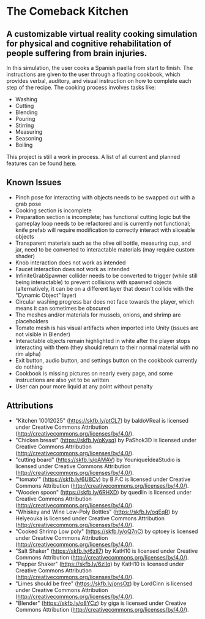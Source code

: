 # The Comeback Kitchen

## A customizable virtual reality cooking simulation for physical and cognitive rehabilitation of people suffering from brain injuries.

In this simulation, the user cooks a Spanish paella from start to finish. The instructions are given to the user through a floating cookbook, which provides verbal, auditory, and visual instruction on how to complete each step of the recipe. The cooking process involves tasks like:
* Washing
* Cutting
* Blending
* Pouring
* Stirring
* Measuring
* Seasoning
* Boiling

This project is still a work in process. A list of all current and planned features can be found [here](https://docs.google.com/document/d/1NuB3CT_3VS6INMH4pw8s-wMEcc9o-rb2ZLLaVK4x4oo/edit?usp=sharing).

## Known Issues

* Pinch pose for interacting with objects needs to be swapped out with a grab pose
* Cooking section is incomplete
* Preparation section is incomplete; has functional cutting logic but the gameplay loop needs to be refactored and is currently not functional; knife prefab will require modification to correctly interact with sliceable objects
* Transparent materials such as the olive oil bottle, measuring cup, and jar, need to be converted to interactable materials (may require custom shader)
* Knob interaction does not work as intended
* Faucet interaction does not work as intended
* InfiniteGrabSpawner collider needs to be converted to trigger (while still being interactable) to prevent collisions with spawned objects (alternatively, it can be on a different layer that doesn't collide with the "Dynamic Object" layer)
* Circular washing progress bar does not face towards the player, which means it can sometimes be obscured
* The meshes and/or materials for mussels, onions, and shrimp are placeholders
* Tomato mesh is has visual artifacts when imported into Unity (issues are not visible in Blender)
* Interactable objects remain highlighted in white after the player stops interacting with them (they should return to their normal material with no rim alpha)
* Exit button, audio button, and settings button on the cookbook currently do nothing
* Cookbook is missing pictures on nearly every page, and some instructions are also yet to be written
* User can pour more liquid at any point without penalty

## Attributions

* "Kitchen 10012025" (https://skfb.ly/ptCL7) by baldoVReal is licensed under Creative Commons Attribution (http://creativecommons.org/licenses/by/4.0/).
* "Chicken breast" (https://skfb.ly/oKysq) by PaShok3D is licensed under Creative Commons Attribution (http://creativecommons.org/licenses/by/4.0/).
* "cutting board" (https://skfb.ly/oAMAV) by YouniqueĪdeaStudio is licensed under Creative Commons Attribution (http://creativecommons.org/licenses/by/4.0/).
* "'tomato'" (https://skfb.ly/6U8Cv) by B.F.C is licensed under Creative Commons Attribution (http://creativecommons.org/licenses/by/4.0/).
* "Wooden spoon" (https://skfb.ly/6RHXD) by quedlin is licensed under Creative Commons Attribution (http://creativecommons.org/licenses/by/4.0/).
* "Whiskey and Wine Low-Poly Bottles" (https://skfb.ly/oqEqR) by Helyeouka is licensed under Creative Commons Attribution (http://creativecommons.org/licenses/by/4.0/).
* "Cooked Shrimp Low poly" (https://skfb.ly/oQ7nC) by cptoey is licensed under Creative Commons Attribution (http://creativecommons.org/licenses/by/4.0/).
* "Salt Shaker" (https://skfb.ly/6zII7) by KatH10 is licensed under Creative Commons Attribution (http://creativecommons.org/licenses/by/4.0/).
* "Pepper Shaker" (https://skfb.ly/6zIIq) by KatH10 is licensed under Creative Commons Attribution (http://creativecommons.org/licenses/by/4.0/).
* "Limes should be free" (https://skfb.ly/pnsOz) by LordCinn is licensed under Creative Commons Attribution (http://creativecommons.org/licenses/by/4.0/).
* "Blender" (https://skfb.ly/o8YCz) by giga is licensed under Creative Commons Attribution (http://creativecommons.org/licenses/by/4.0/).